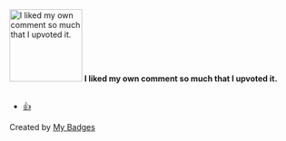 <img src="https://my-badges.github.io/my-badges/self-upvote.png" alt="I liked my own comment so much that I upvoted it." title="I liked my own comment so much that I upvoted it." width="128">
<strong>I liked my own comment so much that I upvoted it.</strong>
<br><br>

* <a href="https://github.com/JarredAllen/AutomatedGradesChecker/issues/1">👍</a>


Created by <a href="https://github.com/my-badges/my-badges">My Badges</a>